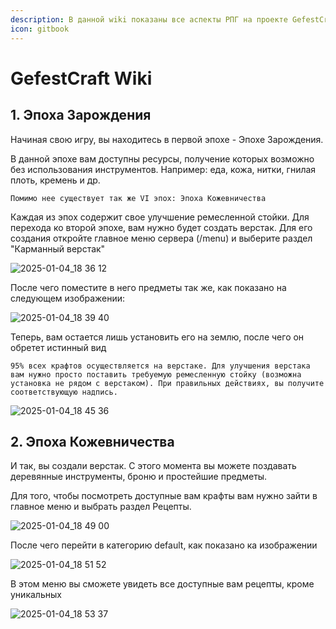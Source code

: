 ```yaml
---
description: В данной wiki показаны все аспекты РПГ на проекте GefestCraft
icon: gitbook
---
```


# GefestCraft Wiki



## 1.     Эпоха Зарождения

Начиная свою игру, вы находитесь в первой эпохе - Эпохе Зарождения.

В данной эпохе вам доступны ресурсы, получение которых возможно без использования инструментов.           Например: еда, кожа, нитки, гнилая плоть, кремень и др.

```
Помимо нее существует так же VI эпох: Эпоха Кожевничества

```


 Каждая из эпох содержит свое улучшение ремесленной стойки. Для перехода ко второй эпохе, вам нужно будет создать верстак.
 Для его создания откройте главное меню сервера (/menu) и выберите раздел "Карманный верстак"


![2025-01-04_18 36 12](https://github.com/user-attachments/assets/ea12af68-78ae-4c15-baee-b7d1f819e2ce)
&#x20;


 После чего поместите в него предметы так же, как показано на следующем изображении:


![2025-01-04_18 39 40](https://github.com/user-attachments/assets/47c73d61-1ac7-42da-8191-eb7792661f30)


Теперь, вам остается лишь установить его на землю, после чего он обретет истинный вид
```
95% всех крафтов осуществляется на верстаке. Для улучшения верстака вам нужно просто поставить требуемую ремесленную стойку (возможна установка не рядом с верстаком). При правильных действиях, вы получите соответствующую надпись.
```


![2025-01-04_18 45 36](https://github.com/user-attachments/assets/a9fbd2f9-52da-4222-8ae4-d4fbc6012638)






## 2.     Эпоха Кожевничества

И так, вы создали верстак. С этого момента вы можете поздавать деревянные инструменты, броню и простейшие предметы.


Для того, чтобы посмотреть доступные вам крафты вам нужно зайти в главное меню и выбрать раздел Рецепты.

![2025-01-04_18 49 00](https://github.com/user-attachments/assets/4a7c29b2-2ad9-4ee8-b6ab-70b02a44dc87)

После чего перейти в категорию default, как показано ка изображении

![2025-01-04_18 51 52](https://github.com/user-attachments/assets/25e0fcf1-8566-4503-954b-0d0cbad14a97)

В этом меню вы сможете увидеть все доступные вам рецепты, кроме уникальных

![2025-01-04_18 53 37](https://github.com/user-attachments/assets/86c2a847-ef45-4676-839b-297cd2e0d238)



